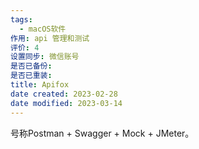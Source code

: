 ```yaml
---
tags:
  - macOS软件
作用: api 管理和测试
评价: 4
设置同步: 微信账号
是否已备份:
是否已重装:
title: Apifox
date created: 2023-02-28
date modified: 2023-03-14
---
```



号称Postman + Swagger + Mock + JMeter。